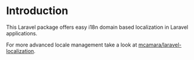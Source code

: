 # Introduction

This Laravel package offers easy i18n domain based localization in Laravel applications.

For more advanced locale management take a look at [mcamara/laravel-localization](https://github.com/mcamara/laravel-localization).
